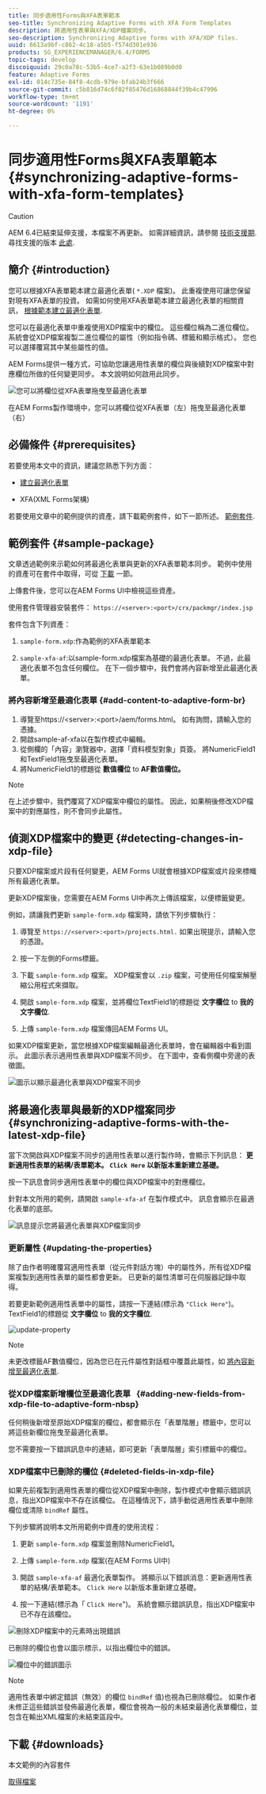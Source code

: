 ```yaml
---
title: 同步適用性Forms與XFA表單範本
seo-title: Synchronizing Adaptive Forms with XFA Form Templates
description: 將適用性表單與XFA/XDP檔案同步。
seo-description: Synchronizing Adaptive forms with XFA/XDP files.
uuid: 6613a9bf-c862-4c18-a5b5-f574d301e936
products: SG_EXPERIENCEMANAGER/6.4/FORMS
topic-tags: develop
discoiquuid: 29c0a78c-53b5-4ce7-a2f3-63e1b089b0d0
feature: Adaptive Forms
exl-id: 014c735e-84f8-4cdb-979e-bfab24b3f666
source-git-commit: c5b816d74c6f02f85476d16868844f39b4c47996
workflow-type: tm+mt
source-wordcount: '1191'
ht-degree: 0%

---
```


# 同步適用性Forms與XFA表單範本 {#synchronizing-adaptive-forms-with-xfa-form-templates}

>[!CAUTION]
>
>AEM 6.4已結束延伸支援，本檔案不再更新。 如需詳細資訊，請參閱 [技術支援期](https://helpx.adobe.com//tw/support/programs/eol-matrix.html). 尋找支援的版本 [此處](https://experienceleague.adobe.com/docs/).

## 簡介 {#introduction}

您可以根據XFA表單範本建立最適化表單( `*.XDP` 檔案)。 此重複使用可讓您保留對現有XFA表單的投資。 如需如何使用XFA表單範本建立最適化表單的相關資訊， [根據範本建立最適化表單](/help/forms/using/creating-adaptive-form.md#p-create-an-adaptive-form-based-on-an-xfa-form-template-p).

您可以在最適化表單中重複使用XDP檔案中的欄位。 這些欄位稱為二進位欄位。 系統會從XDP檔案複製二進位欄位的屬性（例如指令碼、標籤和顯示格式）。 您也可以選擇覆寫其中某些屬性的值。

AEM Forms提供一種方式，可協助您讓適用性表單的欄位與後續對XDP檔案中對應欄位所做的任何變更同步。 本文說明如何啟用此同步。

![您可以將欄位從XFA表單拖曳至最適化表單](assets/drag-drop-xfa.gif.gif)

在AEM Forms製作環境中，您可以將欄位從XFA表單（左）拖曳至最適化表單（右）

## 必備條件 {#prerequisites}

若要使用本文中的資訊，建議您熟悉下列方面：

* [建立最適化表單](/help/forms/using/creating-adaptive-form.md)

* XFA(XML Forms架構)

若要使用文章中的範例提供的資產，請下載範例套件，如下一節所述。 [範例套件](/help/forms/using/synchronizing-adaptive-forms-xfa.md#p-sample-package-p).

## 範例套件 {#sample-package}

文章透過範例來示範如何將最適化表單與更新的XFA表單範本同步。 範例中使用的資產可在套件中取得，可從 [下載](/help/forms/using/synchronizing-adaptive-forms-xfa.md#p-downloads-p) 一節。

上傳套件後，您可以在AEM Forms UI中檢視這些資產。

使用套件管理器安裝套件： `https://<server>:<port>/crx/packmgr/index.jsp`

套件包含下列資產：

1. `sample-form.xdp`:作為範例的XFA表單範本

1. `sample-xfa-af`:以sample-form.xdp檔案為基礎的最適化表單。 不過，此最適化表單不包含任何欄位。 在下一個步驟中，我們會將內容新增至此最適化表單。

### 將內容新增至最適化表單 {#add-content-to-adaptive-form-br}

1. 導覽至https://&lt;server>:&lt;port>/aem/forms.html。 如有詢問，請輸入您的憑據。
1. 開啟sample-af-xfa以在製作模式中編輯。
1. 從側欄的「內容」瀏覽器中，選擇「資料模型對象」頁簽。 將NumericField1和TextField1拖曳至最適化表單。
1. 將NumericField1的標題從 **數值欄位** to **AF數值欄位。**

>[!NOTE]
>
>在上述步驟中，我們覆寫了XDP檔案中欄位的屬性。 因此，如果稍後修改XDP檔案中的對應屬性，則不會同步此屬性。

## 偵測XDP檔案中的變更 {#detecting-changes-in-xdp-file}

只要XDP檔案或片段有任何變更，AEM Forms UI就會根據XDP檔案或片段來標幟所有最適化表單。

更新XDP檔案後，您需要在AEM Forms UI中再次上傳該檔案，以便標籤變更。

例如，請讓我們更新 `sample-form.xdp` 檔案時，請依下列步驟執行：

1. 導覽至 `https://<server>:<port>/projects.html.` 如果出現提示，請輸入您的憑證。
1. 按一下左側的Forms標籤。
1. 下載 `sample-form.xdp` 檔案。 XDP檔案會以 `.zip` 檔案，可使用任何檔案解壓縮公用程式來擷取。

1. 開啟 `sample-form.xdp` 檔案，並將欄位TextField1的標題從 **文字欄位** to **我的文字欄位**.

1. 上傳 `sample-form.xdp` 檔案傳回AEM Forms UI。

如果XDP檔案更新，當您根據XDP檔案編輯最適化表單時，會在編輯器中看到圖示。 此圖示表示適用性表單與XDP檔案不同步。 在下圖中，查看側欄中旁邊的表徵圖。

![圖示以顯示最適化表單與XDP檔案不同步](assets/sync-af-xfa.png)

## 將最適化表單與最新的XDP檔案同步 {#synchronizing-adaptive-forms-with-the-latest-xdp-file}

當下次開啟與XDP檔案不同步的適用性表單以進行製作時，會顯示下列訊息：
**更新適用性表單的結構/表單範本。 `Click Here` 以新版本重新建立基礎。**

按一下訊息會同步適用性表單中的欄位與XDP檔案中的對應欄位。

針對本文所用的範例，請開啟 `sample-xfa-af` 在製作模式中。 訊息會顯示在最適化表單的底部。

![訊息提示您將最適化表單與XDP檔案同步](assets/sync-af-xfa-1.png)

### 更新屬性 {#updating-the-properties}

除了由作者明確覆寫適用性表單（從元件對話方塊）中的屬性外，所有從XDP檔案複製到適用性表單的屬性都會更新。 已更新的屬性清單可在伺服器記錄中取得。

若要更新範例適用性表單中的屬性，請按一下連結(標示為 `"Click Here"`)。 TextField1的標題從 **文字欄位** to **我的文字欄位**.

![update-property](assets/update-property.png)

>[!NOTE]
>
>未更改標籤AF數值欄位，因為您已在元件屬性對話框中覆蓋此屬性，如 [將內容新增至最適化表單](#p-add-content-to-adaptive-form-br-p).

### 從XDP檔案新增欄位至最適化表單   {#adding-new-fields-from-xdp-file-to-adaptive-form-nbsp}

任何稍後新增至原始XDP檔案的欄位，都會顯示在「表單階層」標籤中，您可以將這些新欄位拖曳至最適化表單。

您不需要按一下錯誤訊息中的連結，即可更新「表單階層」索引標籤中的欄位。

### XDP檔案中已刪除的欄位 {#deleted-fields-in-xdp-file}

如果先前複製到適用性表單的欄位從XDP檔案中刪除，製作模式中會顯示錯誤訊息，指出XDP檔案中不存在該欄位。 在這種情況下，請手動從適用性表單中刪除欄位或清除 `bindRef` 屬性。

下列步驟將說明本文所用範例中資產的使用流程：

1. 更新 `sample-form.xdp` 檔案並刪除NumericField1。
1. 上傳 `sample-form.xdp` 檔案(在AEM Forms UI中)
1. 開啟 `sample-xfa-af` 最適化表單製作。 將顯示以下錯誤消息：更新適用性表單的結構/表單範本。 `Click Here` 以新版本重新建立基礎。

1. 按一下連結(標示為「 `Click Here`&quot;)。 系統會顯示錯誤訊息，指出XDP檔案中已不存在該欄位。

![刪除XDP檔案中的元素時出現錯誤](assets/no-element-xdp.png)

已刪除的欄位也會以圖示標示，以指出欄位中的錯誤。

![欄位中的錯誤圖示](assets/error-field.png)

>[!NOTE]
>
>適用性表單中綁定錯誤（無效）的欄位 `bindRef` 值)也視為已刪除欄位。 如果作者未修正這些錯誤並發佈最適化表單，欄位會視為一般的未結束最適化表單欄位，並包含在輸出XML檔案的未結束區段中。

## 下載 {#downloads}

本文範例的內容套件

[取得檔案](assets/sample-xfa-af-sync-1.0.zip)
